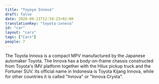 ```yaml
---
title: "Toyoya Innova"
draft: false
date: 2020-09-21T12:59:23+02:00
translationKey: "toyota-innova"
id: "car"
layout: "cars"
tags: ["Cars"]
people: 7
---
```

The Toyota Innova is a compact MPV manufactured by the Japanese automaker Toyota. The Innova has a body-on-frame chassis constructed from Toyota's IMV platform together with the Hilux pickup truck and the Fortuner SUV. Its official name in Indonesia is Toyota Kijang Innova, while for other countries it is called "Innova" or "Innova Crysta". 